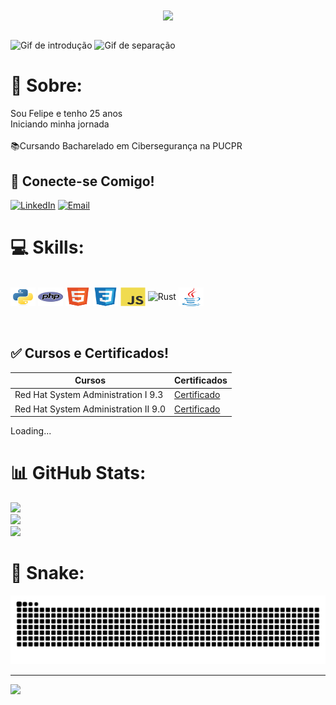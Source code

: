 <div align="center">
<img src="https://www.svgrepo.com/show/415194/files-hack-secret.svg" align="center" style="width: 10%" />
</div><br>

![Gif de introdução](https://user-images.githubusercontent.com/74038190/225813708-98b745f2-7d22-48cf-9150-083f1b00d6c9.gif)
![Gif de separação](https://user-images.githubusercontent.com/74038190/212284100-561aa473-3905-4a80-b561-0d28506553ee.gif)

# 💫 Sobre:
Sou Felipe e tenho 25 anos<br>Iniciando minha jornada<br><br>📚Cursando Bacharelado em Cibersegurança na PUCPR

## 📱 Conecte-se Comigo!

[![LinkedIn](https://img.shields.io/badge/LinkedIn-black?style=for-the-badge&logo=linkedin&logoColor=white)](https://www.linkedin.com/in/felipe-fernandes-bortolino-3953041a6)
[![Email](https://img.shields.io/badge/Gmail-black?style=for-the-badge&logo=gmail&logoColor=red)](mailto:imaidenxx@proton.me)

# 💻 Skills:
<div style="display: inline_block"><br>
  <img align="center" alt="Python" height="30" width="40" src="https://raw.githubusercontent.com/devicons/devicon/master/icons/python/python-original.svg">
  <img align="center" alt="HTML" height="30" width="40"
src="https://raw.githubusercontent.com/devicons/devicon/master/icons/php/php-original.svg">
  <img align="center" alt="PHP" height="30" width="40" src="https://raw.githubusercontent.com/devicons/devicon/master/icons/html5/html5-original.svg">
  <img align="center" alt="CSS" height="30" width="40" src="https://raw.githubusercontent.com/devicons/devicon/master/icons/css3/css3-original.svg">
  <img align="center" alt="JS" height="30" width="40" src="https://raw.githubusercontent.com/devicons/devicon/master/icons/javascript/javascript-original.svg">
  <img align="center" alt="Rust" height="30" width="40" src="https://www.svgrepo.com/show/374056/rust.svg">
  <img align="center" alt="Java" height="30" width="40" src="https://raw.githubusercontent.com/devicons/devicon/master/icons/java/java-original.svg">
</div>
<br> 
</br>

## ✅ Cursos e Certificados!
|Cursos | Certificados |
|-------|--------------|
|Red Hat System Administration I 9.3| [Certificado](mailto:imaidenxx@proton.me)|
|Red Hat System Administration II 9.0| [Certificado](mailto:imaidenxx@proton.me)|
Loading...

# 📊 GitHub Stats:
![](https://github-readme-stats.vercel.app/api?username=maidenzinho&theme=dark&hide_border=false&include_all_commits=false&count_private=false)<br/>
![](https://github-readme-streak-stats.herokuapp.com/?user=maidenzinho&theme=dark&hide_border=false)<br/>
![](https://github-readme-stats.vercel.app/api/top-langs/?username=maidenzinho&theme=dark&hide_border=false&include_all_commits=false&count_private=false&layout=compact)

# 🐍 Snake:
<picture>
  <source media="(prefers-color-scheme: dark)" srcset="https://raw.githubusercontent.com/maidenzinho/maidenzinho/output/github-contribution-grid-snake-dark.svg">
  <source media="(prefers-color-scheme: light)" srcset="https://raw.githubusercontent.com/maidenzinho/maidenzinho/output/github-contribution-grid-snake.svg">
  <img alt="github contribution grid snake animation" src="https://raw.githubusercontent.com/maidenzinho/maidenzinho/output/github-contribution-grid-snake.svg">
</picture>

---
[![](https://visitcount.itsvg.in/api?id=maidenzinho&icon=5&color=0)](https://visitcount.itsvg.in)

<!-- Proudly created with GPRM ( https://gprm.itsvg.in ) -->
